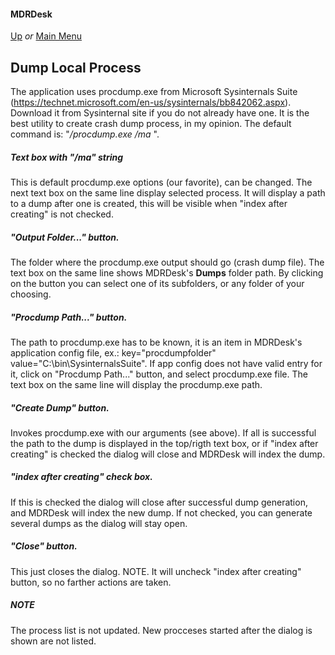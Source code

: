 #### MDRDesk
[Up](../README.md)  *or*  [Main Menu](../Documentation/MainMenu.md)
## Dump Local Process
The application uses procdump.exe from Microsoft Sysinternals Suite (https://technet.microsoft.com/en-us/sysinternals/bb842062.aspx).
Download it from Sysinternal site if you do not already have one.
It is the best utility to create crash dump process, in my opinion.
The default command is: "<path>*/procdump.exe /ma* <process id> <output folder>".
##### Text box with "/ma" string
This is default procdump.exe options (our favorite), can be changed.
The next text box on the same line display selected process.
It will display a path to a dump after one is created, 
this will be visible when "index after creating" is not checked.
##### "Output Folder..." button.
The folder where the procdump.exe output should go (crash dump file).
The text box on the same line shows MDRDesk's **Dumps** folder path.
By clicking on the button you can select one of its subfolders, or any folder of your choosing.
##### "Procdump Path..." button.
The path to procdump.exe has to be known, it is an item in MDRDesk's application config file,
ex.: key="procdumpfolder" value="C:\bin\SysinternalsSuite".
If app config does not have valid entry for it, click on "Procdump Path..." button, and select procdump.exe file.
The text box on the same line will display the procdump.exe path.
##### "Create Dump" button.
Invokes procdump.exe with our arguments (see above).
If all is successful the path to the dump is displayed in the top/rigth text box,
or if "index after creating" is checked the dialog will close and MDRDesk will index the dump.
##### "index after creating" check box.
If this is checked the dialog will close after successful dump generation, and MDRDesk will index the new dump.
If not checked, you can generate several dumps as the dialog will stay open.
##### "Close" button.
This just closes the dialog.
NOTE. It will uncheck "index after creating" button, so no farther actions are taken.
##### NOTE
The process list is not updated. New procceses started after the dialog is shown are not listed.

